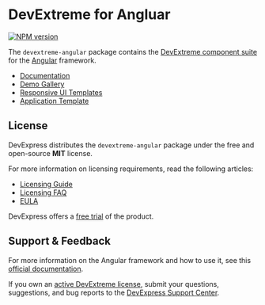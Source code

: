 # DevExtreme for Angluar

[![NPM version](https://img.shields.io/npm/v/devextreme-angular.svg?maxAge=43200)](https://www.npmjs.com/package/devextreme-angular)

The `devextreme-angular` package contains the [DevExtreme component suite](http://js.devexpress.com/Demos/WidgetsGallery/) for the [Angular](https://angular.io/) framework.

* [Documentation](https://js.devexpress.com/Angular/Documentation/Guide/Angular_Components/DevExtreme_Angular_Components/)
* [Demo Gallery](https://js.devexpress.com/Demos/WidgetsGallery/Demo/DataGrid/Overview/Angular/Light/)
* [Responsive UI Templates](https://js.devexpress.com/Angular/Templates/UITemplates/)
* [Application Template](https://js.devexpress.com/Angular/Documentation/Guide/Angular_Components/Application_Template/)

## License

DevExpress distributes the `devextreme-angular` package under the free and open-source **MIT** license.

For more information on licensing requirements, read the following articles:

* [Licensing Guide](https://js.devexpress.com/Angular/Documentation/Guide/Common/Licensing/) 
* [Licensing FAQ](https://js.devexpress.com/Licensing/)
* [EULA](https://js.devexpress.com/EULAs/DevExtremeComplete/)

DevExpress offers a [free trial](https://js.devexpress.com/Download/) of the product.

## Support & Feedback

For more information on the Angular framework and how to use it, see this [official documentation](https://angular.io/docs).

If you own an [active DevExtreme license](https://js.devexpress.com/Licensing/#Commercial), submit your questions, suggestions, and bug reports to the [DevExpress Support Center](https://www.devexpress.com/sc).